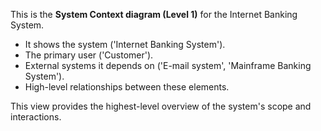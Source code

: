 This is the **System Context diagram (Level 1)** for the Internet Banking System.

*   It shows the system ('Internet Banking System').
*   The primary user ('Customer').
*   External systems it depends on ('E-mail system', 'Mainframe Banking System').
*   High-level relationships between these elements.

This view provides the highest-level overview of the system's scope and interactions.